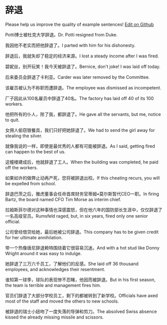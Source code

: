 # 辞退

Please help us improve the quality of example sentences! [Edit on Github](https://github.com/jiyushe/jiyu-example-sentence-source/blob/main/chinese/citui.md)

<p><span class="chinese">Potti博士被杜克大学辞退。</span><span class="english">Dr. Potti resigned from Duke.</span></p>

<p><span class="chinese">我因他不老实而把他辞退了。</span><span class="english">I parted with him for his dishonesty.</span></p>

<p><span class="chinese">辞退后，我就失却了稳定的经济来源。</span><span class="english">I lost a steady income after I was fired.</span></p>

<p><span class="chinese">碧妮丝，别开玩笑！我今天被辞退了。</span><span class="english">Bernice, don't joke! I was laid off today.</span></p>

<p><span class="chinese">后来委员会辞退了卡利亚。</span><span class="english">Carder was later removed by the Committee.</span></p>

<p><span class="chinese">该雇员被认为不称职而遭辞退。</span><span class="english">The employee was dismissed as incompetent.</span></p>

<p><span class="chinese">厂子因此从100名雇员中辞退了40名。</span><span class="english">The factory has laid off 40 of its 100 workers.</span></p>

<p><span class="chinese">他把所有的仆人，除了我，都辞退了。</span><span class="english">He gave all the servants, but me, notice to quit.</span></p>

<p><span class="chinese">女佣人偷窃银餐具，我们只好把她辞退了。</span><span class="english">We had to send the girl away for stealing the silver.</span></p>

<p><span class="chinese">就像我说的一样，即使是最优秀的人都有可能被辞退。</span><span class="english">As I said, getting fired can happen to the best of us.</span></p>

<p><span class="chinese">这幢楼建成后，他就辞退了工人。</span><span class="english">When the building was completed, he paid off the workers.</span></p>

<p><span class="chinese">如果如许的做弊止动再产死，您将被辞退出校。</span><span class="english">If this cheating recurs, you will be expelled from school.</span></p>

<p><span class="chinese">辞退巴茨之后，雅虎董事会任命首席财务官蒂姆•莫尔斯暂代CEO一职。</span><span class="english">In firing Bartz, the board named CFO Tim Morse as interim chief.</span></p>

<p><span class="chinese">拉姆斯菲尔德对这种事情也深感震怒，但在他六年的国防部长生涯中，仅仅辞退了一名高级官员。</span><span class="english">Rumsfeld raged, but, in six years, fired only one senior official.</span></p>

<p><span class="chinese">公司曾经借贷给她，最后她被公司辞退。</span><span class="english">This company has to be given credit for her ultimate annihilation.</span></p>

<p><span class="chinese">带一个热像唐尼辞退赖特围绕着它很容易沉迷。</span><span class="english">And with a hot stud like Donny Wright around it was easy to indulge.</span></p>

<p><span class="chinese">她辞退了三万六千员工，了解他们的反感。</span><span class="english">She laid off 36 thousand employees, and acknowledges their resentment.</span></p>

<p><span class="chinese">谁知第一球季，球队的表现惨不忍睹，他因而被辞退。</span><span class="english">But in his first season, the team is terrible and management fires him.</span></p>

<p><span class="chinese">官员们辞退了大部分学校员工，剩下的都被转到了新学校。</span><span class="english">Officials have axed most of the staff and moved the others to new schools.</span></p>

<p><span class="chinese">被辞退的瑞士小妞吻了一度失落的导弹和剪刀。</span><span class="english">The absolved Swiss absence kissed the already missing missile and scissors.</span></p>

